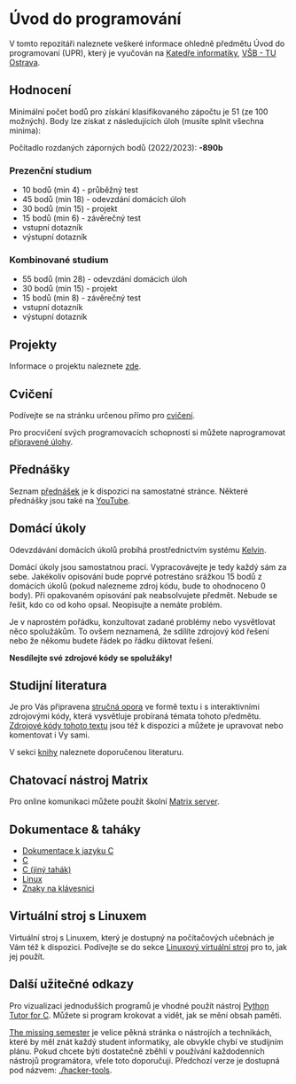 # Úvod do programování

V tomto repozitáři naleznete veškeré informace ohledně předmětu Úvod do programovaní (UPR), který je vyučován na [Katedře informatiky](https://www.cs.vsb.cz), [VŠB - TU Ostrava](https://www.vsb.cz).


## Hodnocení

Minimální počet bodů pro získání klasifikovaného zápočtu je 51 (ze 100 možných). Body lze získat z následujících úloh (musíte splnit všechna minima):

Počítadlo rozdaných záporných bodů (2022/2023): **-890b**

### Prezenční studium

- 10 bodů (min 4) - průběžný test
- 45 bodů (min 18) - odevzdání domácích úloh
- 30 bodů (min 15) - projekt
- 15 bodů (min 6) - závěrečný test
- vstupní dotazník
- výstupní dotazník

### Kombinované studium

- 55 bodů (min 28) - odevzdání domácích úloh
- 30 bodů (min 15) - projekt
- 15 bodů (min 8) - závěrečný test
- vstupní dotazník
- výstupní dotazník


## Projekty

Informace o projektu naleznete [zde](faq/projects.md).


## Cvičení

Podívejte se na stránku určenou přímo pro [cvičení](exercises.md).

Pro procvičení svých programovacích schopností si můžete naprogramovat [připravené úlohy](tasks).


## Přednášky

Seznam [přednášek](lectures.md) je k dispozici na samostatné stránce.
Některé přednášky jsou také na [YouTube](https://www.youtube.com/channel/UCplsQTrQdWEej9tvBxifUFQ).


## Domácí úkoly

Odevzdávání domácích úkolů probíhá prostřednictvím systému [Kelvin](https://kelvin.cs.vsb.cz).

Domácí úkoly jsou samostatnou prací. Vypracovávejte je tedy každý sám za sebe.
Jakékoliv opisování bude poprvé potrestáno srážkou 15 bodů z domácích úkolů (pokud nalezneme zdroj kódu, bude to ohodnoceno 0 body).
Při opakovaném opisování pak neabsolvujete předmět.
Nebude se řešit, kdo co od koho opsal. Neopisujte a nemáte problém.

Je v naprostém pořádku, konzultovat zadané problémy nebo vysvětlovat něco spolužákům.
To ovšem neznamená, že sdílíte zdrojový kód řešení nebo že někomu budete řádek po řádku diktovat řešení.

**Nesdílejte své zdrojové kódy se spolužáky!**

## Studijní literatura

Je pro Vás připravena [stručná opora](https://mrlvsb.github.io/upr-skripta/) ve formě textu i s interaktivními zdrojovými kódy, která vysvětluje probíraná témata tohoto předmětu.
[Zdrojové kódy tohoto textu](https://github.com/mrlvsb/upr-skripta) jsou též k dispozici a můžete je upravovat nebo komentovat i Vy sami.

V sekci [knihy](books.md) naleznete doporučenou literaturu.

<!--
V sekci [studijní literatury](./readings.md) pak naleznete odkazy na sekce z knihy po jednotlivých týdnech.
-->


## Chatovací nástroj Matrix

Pro online komunikaci můžete použít školní [Matrix server](https://matrix.cs.vsb.cz).


## Dokumentace & taháky
- [Dokumentace k jazyku C](https://devdocs.io/c/)
- [C](./assets/cheatsheets/c.pdf)
- [C (jiný tahák)](./assets/cheatsheets/c_ref_card_v22.pdf)
- [Linux](./assets/cheatsheets/linux.pdf)
- [Znaky na klávesnici](./assets/cheatsheets/keyboard-cs.pdf)


## Virtuální stroj s Linuxem

Virtuální stroj s Linuxem, který je dostupný na počítačových učebnách je Vám též k dispozici.
Podívejte se do sekce [Linuxový virtuální stroj](./faq/vm.md) pro to, jak jej použít.


## Další užitečné odkazy

Pro vizualizaci jednodušších programů je vhodné použít nástroj [Python Tutor for C](http://pythontutor.com/c.html).
Můžete si program krokovat a vidět, jak se mění obsah paměti.

[The missing semester](https://missing.csail.mit.edu/) je velice pěkná stránka o nástrojích a technikách, které by měl znát každý student informatiky, ale obvykle chybí ve studijním plánu.
Pokud chcete býti dostatečně zběhlí v používání každodenních nástrojů programátora, vřele toto doporučuji.
Předchozí verze je dostupná pod názvem: [./hacker-tools](https://hacker-tools.github.io/lectures/).
